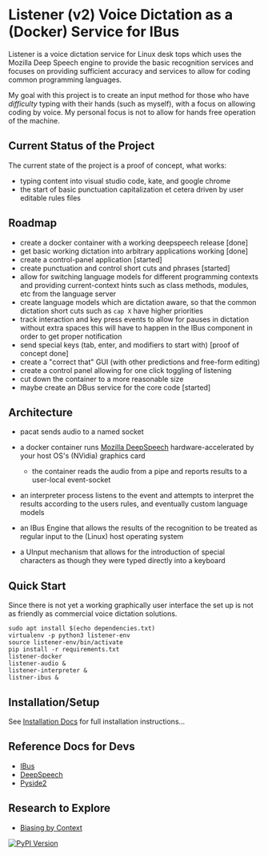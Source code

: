# Listener (v2) Voice Dictation as a (Docker) Service for IBus

Listener is a voice dictation service for Linux desk tops
which uses the Mozilla Deep Speech  engine to provide the
basic recognition services and focuses on providing
sufficient  accuracy and services to allow for coding
common programming languages.

My goal with this project is to create an input method for those who
have *difficulty* typing with their hands (such as myself), with a 
focus on allowing coding by voice. My  personal focus is not
to allow for hands free operation of the machine.

## Current Status of the Project

The current state of the project is a proof of concept, what works:

* typing content into visual studio code, kate, and google chrome
* the start of basic punctuation capitalization et cetera  driven by
  user editable rules files

## Roadmap

* create a docker container with a working deepspeech release [done]
* get basic working dictation into arbitrary applications working [done]
* create a control-panel application [started]
* create punctuation and control short cuts and phrases  [started]
* allow for switching language models for different programming contexts and providing
  current-context hints such as class methods, modules, etc from the language server
* create language models which are  dictation aware, so that the common  dictation short cuts
   such as `cap X`  have higher priorities
* track interaction and key press events to allow for pauses in dictation without extra spaces
   this will have to happen in the IBus  component in order to get proper notification
* send special keys (tab, enter, and modifiers to start with) [proof of concept done]
* create a "correct that" GUI (with other predictions and free-form editing)
* create a control panel allowing for one click toggling of listening
* cut down the container to a more reasonable size
* maybe create an DBus service for the core code [started]

## Architecture

* pacat sends audio to a named socket
* a docker container runs [Mozilla DeepSpeech](https://github.com/mozilla/DeepSpeech) 
  hardware-accelerated by your host OS's (NVidia) graphics card

  * the container reads the audio from a pipe and reports results to a user-local event-socket

* an interpreter process listens to the event  and attempts to interpret the results
  according to the users rules,  and eventually custom language models
* an IBus Engine that allows the results of the recognition to be treated as
  regular input to the (Linux) host operating system
* a UInput mechanism that allows for the introduction of special characters as though they were
  typed directly into a keyboard

## Quick Start

Since there is not yet a working graphically user interface the set up is not as
friendly as commercial voice dictation solutions.
```
sudo apt install $(echo dependencies.txt)
virtualenv -p python3 listener-env
source listener-env/bin/activate
pip install -r requirements.txt
listener-docker
listener-audio &
listener-interpreter &
listner-ibus &
```

## Installation/Setup

See [Installation Docs](./docs/installation.rst) for full installation instructions...

## Reference Docs for Devs

* [IBus](https://lazka.github.io/pgi-docs/IBus-1.0/index.html)
* [DeepSpeech](https://deepspeech.readthedocs.io/en/latest/Python-API.html)
* [Pyside2](https://doc.qt.io/qtforpython/modules.html)

## Research to Explore

* [Biasing by Context](https://static.googleusercontent.com/media/research.google.com/en//pubs/archive/43819.pdf)

[![PyPI Version](https://img.shields.io/pypi/v/listener.svg)](https://pypi.python.org/pypi/listener)

